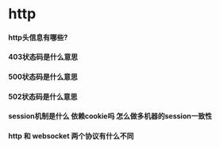 # http

#### http头信息有哪些?

#### 403状态码是什么意思

#### 500状态码是什么意思

#### 502状态码是什么意思

#### session机制是什么 依赖cookie吗  怎么做多机器的session一致性

####  http 和 websocket 两个协议有什么不同
